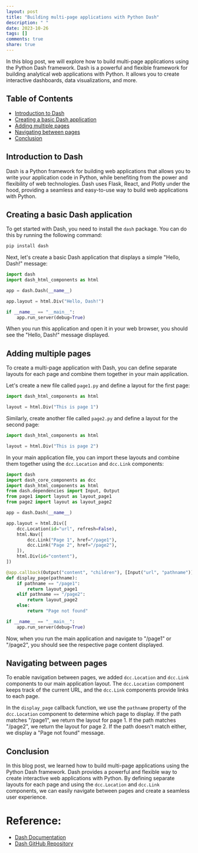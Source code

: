 ```yaml
---
layout: post
title: "Building multi-page applications with Python Dash"
description: " "
date: 2023-10-26
tags: []
comments: true
share: true
---
```


In this blog post, we will explore how to build multi-page applications using the Python Dash framework. Dash is a powerful and flexible framework for building analytical web applications with Python. It allows you to create interactive dashboards, data visualizations, and more.

## Table of Contents
- [Introduction to Dash](#introduction-to-dash)
- [Creating a basic Dash application](#creating-a-basic-dash-application)
- [Adding multiple pages](#adding-multiple-pages)
- [Navigating between pages](#navigating-between-pages)
- [Conclusion](#conclusion)

## Introduction to Dash

Dash is a Python framework for building web applications that allows you to write your application code in Python, while benefiting from the power and flexibility of web technologies. Dash uses Flask, React, and Plotly under the hood, providing a seamless and easy-to-use way to build web applications with Python.

## Creating a basic Dash application

To get started with Dash, you need to install the `dash` package. You can do this by running the following command:

```python
pip install dash
```

Next, let's create a basic Dash application that displays a simple "Hello, Dash!" message:

```python
import dash
import dash_html_components as html

app = dash.Dash(__name__)

app.layout = html.Div("Hello, Dash!")

if __name__ == "__main__":
    app.run_server(debug=True)
```

When you run this application and open it in your web browser, you should see the "Hello, Dash!" message displayed.

## Adding multiple pages

To create a multi-page application with Dash, you can define separate layouts for each page and combine them together in your main application.

Let's create a new file called `page1.py` and define a layout for the first page:

```python
import dash_html_components as html

layout = html.Div("This is page 1")
```

Similarly, create another file called `page2.py` and define a layout for the second page:

```python
import dash_html_components as html

layout = html.Div("This is page 2")
```

In your main application file, you can import these layouts and combine them together using the `dcc.Location` and `dcc.Link` components:

```python
import dash
import dash_core_components as dcc
import dash_html_components as html
from dash.dependencies import Input, Output
from page1 import layout as layout_page1
from page2 import layout as layout_page2

app = dash.Dash(__name__)

app.layout = html.Div([
    dcc.Location(id="url", refresh=False),
    html.Nav([
        dcc.Link("Page 1", href="/page1"),
        dcc.Link("Page 2", href="/page2"),
    ]),
    html.Div(id="content"),
])

@app.callback(Output("content", "children"), [Input("url", "pathname")])
def display_page(pathname):
    if pathname == "/page1":
        return layout_page1
    elif pathname == "/page2":
        return layout_page2
    else:
        return "Page not found"

if __name__ == "__main__":
    app.run_server(debug=True)
```

Now, when you run the main application and navigate to "/page1" or "/page2", you should see the respective page content displayed.

## Navigating between pages

To enable navigation between pages, we added `dcc.Location` and `dcc.Link` components to our main application layout. The `dcc.Location` component keeps track of the current URL, and the `dcc.Link` components provide links to each page.

In the `display_page` callback function, we use the `pathname` property of the `dcc.Location` component to determine which page to display. If the path matches "/page1", we return the layout for page 1. If the path matches "/page2", we return the layout for page 2. If the path doesn't match either, we display a "Page not found" message.

## Conclusion

In this blog post, we learned how to build multi-page applications using the Python Dash framework. Dash provides a powerful and flexible way to create interactive web applications with Python. By defining separate layouts for each page and using the `dcc.Location` and `dcc.Link` components, we can easily navigate between pages and create a seamless user experience.

# Reference:
- [Dash Documentation](https://dash.plotly.com/)
- [Dash GitHub Repository](https://github.com/plotly/dash)